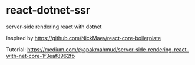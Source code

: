 # react-dotnet-ssr
server-side rendering react with dotnet

Inspired by https://github.com/NickMaev/react-core-boilerplate

Tutorial: https://medium.com/@apakmahmud/server-side-rendering-react-with-net-core-1f3eaf8962fb
